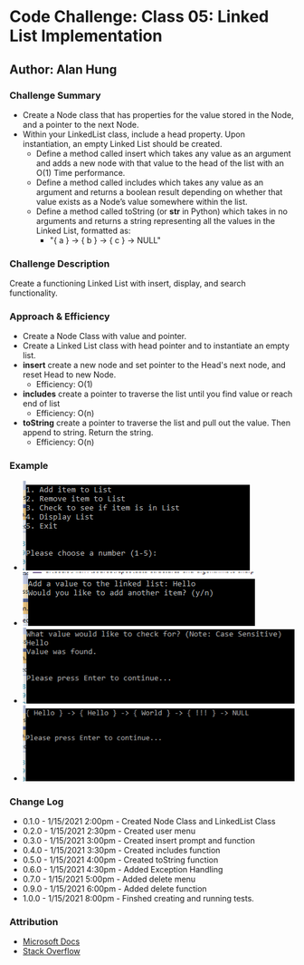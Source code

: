 # Code Challenge: Class 05: Linked List Implementation

## Author: Alan Hung

### Challenge Summary
* Create a Node class that has properties for the value stored in the Node, and a pointer to the next Node.
* Within your LinkedList class, include a head property. Upon instantiation, an empty Linked List should be created.
  * Define a method called insert which takes any value as an argument and adds a new node with that value to the head of the list with an O(1) Time performance.
  * Define a method called includes which takes any value as an argument and returns a boolean result depending on whether that value exists as a Node’s value somewhere within the list.
  * Define a method called toString (or __str__ in Python) which takes in no arguments and returns a string representing all the values in the Linked List, formatted as:
    * "{ a } -> { b } -> { c } -> NULL"

### Challenge Description
Create a functioning Linked List with insert, display, and search functionality.

### Approach & Efficiency
* Create a Node Class with value and pointer.
* Create a Linked List class with head pointer and to instantiate an empty list.
* __insert__ create a new node and set pointer to the Head's next node, and reset Head to new Node.
  * Efficiency: O(1)
* __includes__ create a pointer to traverse the list until you find value or reach end of list
  * Efficiency: O(n)
* __toString__ create a pointer to traverse the list and pull out the value.  Then append to string. Return the string.
  * Efficiency: O(n)

### Example
* ![](./assets/LinkedList1.PNG)
* ![](./assets/LinkedList2.PNG)
* ![](./assets/LinkedList3.PNG)
* ![](./assets/LinkedList4.PNG)

### Change Log
* 0.1.0 - 1/15/2021 2:00pm - Created Node Class and LinkedList Class
* 0.2.0 - 1/15/2021 2:30pm - Created user menu
* 0.3.0 - 1/15/2021 3:00pm - Created insert prompt and function
* 0.4.0 - 1/15/2021 3:30pm - Created includes function
* 0.5.0 - 1/15/2021 4:00pm - Created toString function
* 0.6.0 - 1/15/2021 4:30pm - Added Exception Handling
* 0.7.0 - 1/15/2021 5:00pm - Added delete menu
* 0.9.0 - 1/15/2021 6:00pm - Added delete function
* 1.0.0 - 1/15/2021 8:00pm - Finshed creating and running tests.

### Attribution
* [Microsoft Docs](https://docs.microsoft.com/en-us/dotnet/csharp/language-reference/)
* [Stack Overflow](https://stackoverflow.com/questions/2695444/clearing-content-of-text-file-using-c-sharp)
